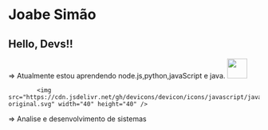 # Joabe Simão #
## Hello, Devs!! ##


  => Atualmente estou aprendendo node.js,python,javaScript e java.
  <img src="https://cdn.jsdelivr.net/gh/devicons/devicon/icons/java/java-original-wordmark.svg" width="40" height="40"/>
  
            <img src="https://cdn.jsdelivr.net/gh/devicons/devicon/icons/javascript/javascript-original.svg" width="40" height="40" />
          
           
            
          
  => Analise e desenvolvimento de sistemas 

      
           
           
          
